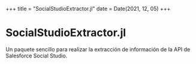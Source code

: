 +++
title = "SocialStudioExtractor.jl"
date = Date(2021, 12, 05)
+++

# SocialStudioExtractor.jl

Un paquete sencillo para realizar la extracción de información
de la API de Salesforce Social Studio.